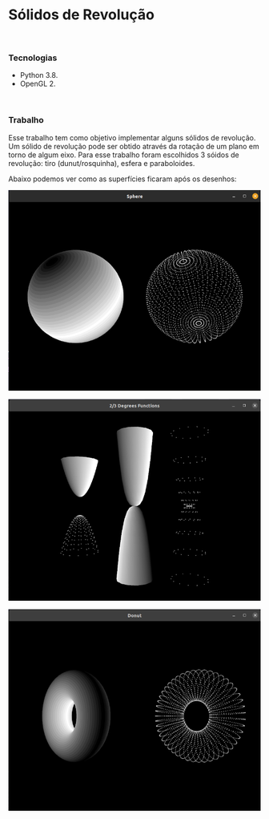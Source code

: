 # Sólidos de Revolução

<br/>

### Tecnologias
- Python 3.8.
- OpenGL 2.

<br/>


### Trabalho

Esse trabalho tem como objetivo implementar alguns sólidos de revolução.  Um sólido de revolução pode ser obtido através da rotação de um plano em torno de algum eixo. Para esse trabalho foram escolhidos 3 sóidos de revolução: tiro (dunut/rosquinha), esfera e paraboloides.



Abaixo podemos ver como as superfícies ficaram após os desenhos:

![esfera](https://github.com/LucasSargeir/Computacao-Grafica-CEFET/blob/main/imagens/esfera.png)

![paraboloides](https://github.com/LucasSargeir/Computacao-Grafica-CEFET/blob/main/imagens/parabolas.png)

![donut](https://github.com/LucasSargeir/Computacao-Grafica-CEFET/blob/main/imagens/rosquinha.png)

